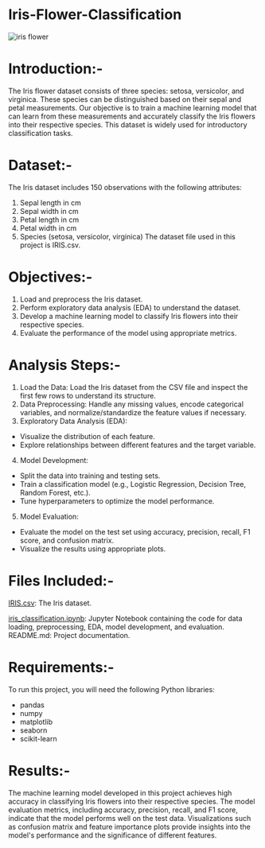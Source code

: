 # Iris-Flower-Classification
![iris flower](https://github.com/user-attachments/assets/5db526b1-405a-4379-9ce1-ee713ba47e2c)

# Introduction:-
The Iris flower dataset consists of three species: setosa, versicolor, and virginica. These species can be distinguished based on their sepal and petal measurements. Our objective is to train a machine learning model that can learn from these measurements and accurately classify the Iris flowers into their respective species. This dataset is widely used for introductory classification tasks.

# Dataset:-
The Iris dataset includes 150 observations with the following attributes:

1. Sepal length in cm
2. Sepal width in cm
3. Petal length in cm
4. Petal width in cm
5. Species (setosa, versicolor, virginica)
The dataset file used in this project is IRIS.csv.

# Objectives:-
1. Load and preprocess the Iris dataset.
2. Perform exploratory data analysis (EDA) to understand the dataset.
3. Develop a machine learning model to classify Iris flowers into their respective species.
4. Evaluate the performance of the model using appropriate metrics.

# Analysis Steps:-
1. Load the Data: Load the Iris dataset from the CSV file and inspect the first few rows to understand its structure.
2. Data Preprocessing: Handle any missing values, encode categorical variables, and normalize/standardize the feature values if necessary.
3. Exploratory Data Analysis (EDA):
- Visualize the distribution of each feature.
- Explore relationships between different features and the target variable.
4. Model Development:
- Split the data into training and testing sets.
- Train a classification model (e.g., Logistic Regression, Decision Tree, Random Forest, etc.).
- Tune hyperparameters to optimize the model performance.
5. Model Evaluation:
- Evaluate the model on the test set using accuracy, precision, recall, F1 score, and confusion matrix.
- Visualize the results using appropriate plots.

# Files Included:-
[IRIS.csv](url): The Iris dataset.

[iris_classification.ipynb](url): Jupyter Notebook containing the code for data loading, preprocessing, EDA, model development, and evaluation.
README.md: Project documentation.

# Requirements:-
To run this project, you will need the following Python libraries:
- pandas
- numpy
- matplotlib
- seaborn
- scikit-learn

# Results:-
The machine learning model developed in this project achieves high accuracy in classifying Iris flowers into their respective species. The model evaluation metrics, including accuracy, precision, recall, and F1 score, indicate that the model performs well on the test data. Visualizations such as confusion matrix and feature importance plots provide insights into the model's performance and the significance of different features.

